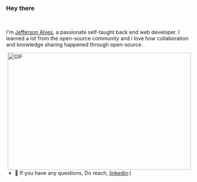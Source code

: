### Hey there 

<br />

I'm [Jefferson Alves](https://abhishknads.me/), a passionate self-taught back end web developer. 
I learned a lot from the open-source community and i love how collaboration and knowledge sharing happened through open-source.


  <img align="right" alt="GIF" src="https://github.com/abhisheknaiidu/abhisheknaiidu/blob/master/code.gif?raw=true" width="500" height="320" />
  
- 💼 If you have any questions, Do reach, [linkedin](https://www.linkedin.com/in/jefferson-alves-5311b7151/):)
